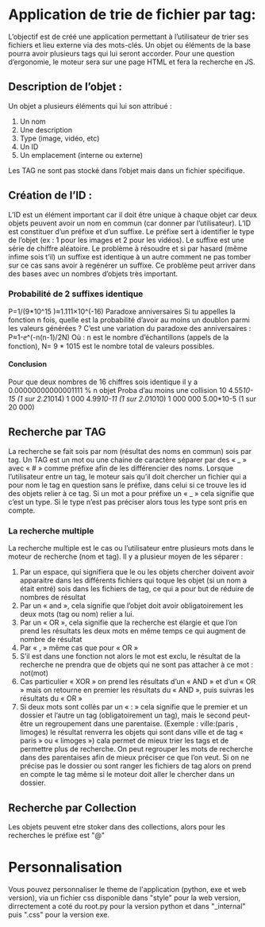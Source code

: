# Application de trie de fichier par tag:
L’objectif est de créé une application permettant à l’utilisateur de trier ses fichiers et lieu externe via des mots-clés. Un objet ou éléments de la base pourra avoir plusieurs tags qui lui seront accorder.
Pour une question d’ergonomie, le moteur sera sur une page HTML et fera la recherche en JS.

## Description de l’objet :
Un objet a plusieurs éléments qui lui son attribué :
1.	Un nom
2.	Une description
3.	Type (image, vidéo, etc)
4.	 Un ID
5.	Un emplacement (interne ou externe)

Les TAG ne sont pas stocké dans l’objet mais dans un fichier spécifique.

## Création de l’ID :
L’ID est un élément important car il doit être unique à chaque objet car deux objets peuvent avoir un nom en commun (car donner par l’utilisateur).
L’ID est constituer d’un préfixe et d’un suffixe.
Le préfixe sert à identifier le type de l’objet (ex : 1 pour les images et 2 pour les vidéos).
Le suffixe est une série de chiffre aléatoire. Le problème à résoudre et si par hasard (même infime sois t’il) un suffixe est identique à un autre comment ne pas tomber sur ce cas sans avoir à regénérer un suffixe. Ce problème peut arriver dans des bases avec un nombres d’objets très important. 

### Probabilité de 2 suffixes identique
P=1/(9*10^15 )≈1.111×10^(-16)
Paradoxe anniversaires
Si tu appelles la fonction n fois, quelle est la probabilité d’avoir au moins un doublon parmi les valeurs générées ?
C’est une variation du paradoxe des anniversaires :
P≈1-ⅇ^(-n(n-1)/2N)
Où :
	n est le nombre d’échantillons (appels de la fonction),
	N= 9 * 1015 est le nombre total de valeurs possibles.
#### Conclusion
Pour que deux nombres de 16 chiffres sois identique il y a 0.00000000000001111 % 
n objet	Proba d’au moins une collision
10	4.55*10-15 (1 sur 2.2*1014)
1 000	4.99*10-11 (1 sur 2.0*1010)
1 000 000	5.00*10-5 (1 sur 20 000)

## Recherche par TAG
La recherche se fait sois par nom (résultat des noms en commun) sois par tag.
Un TAG est un mot ou une chaine de caractère séparer par des « _ » avec « # » comme préfixe afin de les différencier des noms. Lorsque l’utilisateur entre un tag, le moteur sais qu’il doit chercher un fichier qui a pour nom le tag en question sans le préfixe, dans celui si ce trouve les id des objets relier à ce tag. Si un mot a pour préfixe un « _ » cela signifie que c’est un type. Si le type n’est pas préciser alors tous les type sont pris en compte.

### La recherche multiple 
La recherche multiple est le cas ou l’utilisateur entre plusieurs mots dans le moteur de recherche (nom et tag). 
Il y a plusieur moyen de les séparer :
1.	Par un espace, qui signifiera que le ou les objets chercher doivent avoir apparaitre dans les différents fichiers qui toque les objet (si un nom a était entré) sois dans les fichiers de tag, ce qui a pour but de réduire de nombres de résultat 
2.	Par un « and », cela signifie que l’objet doit avoir obligatoirement les deux mots (tag ou nom) relier a lui.
3.	Par un « OR », cela signifie que la recherche est élargie et que l’on prend les résultats les deux mots en même temps ce qui augment de nombre de résultat 
4.	Par « , » même cas que pour « OR »
5.	S’il est dans une fonction not alors le mot est exclu, le résultat de la recherche ne prendra que de objets qui ne sont pas attacher à ce mot : not(mot)
6.	Cas particulier « XOR » on prend les résultats d’un « AND » et d’un « OR » mais on retourne en premier les résultats du « AND », puis suivras les résultats du « OR » 
7.	Si deux mots sont collés par un « : » cela signifie que le premier et un dossier et l’autre un tag (obligatoirement un tag), mais le second peut-être un regroupement dans une parentaise. (Exemple : ville:(paris , limoges) le résultat renverra les objets qui sont dans ville et de tag « paris » ou « limoges ») cala permet de mieux trier les tags et de permettre plus de recherche. 
On peut regrouper les mots de recherche dans des parentaises afin de mieux préciser ce que l’on veut. Si on ne précise pas le dossier ou sont ranger les fichiers de tag alors on prend en compte le tag même si le moteur doit aller le chercher dans un dossier.

## Recherche par Collection
Les objets peuvent etre stoker dans des collections, alors pour les recherches le préfixe est "@"

# Personnalisation
Vous pouvez personnaliser le theme de l'application (python, exe et web version), via un fichier css disponible dans "style" pour la web version, dirrectement a coté du root.py pour la version python et dans "_internal" puis ".css" pour la version exe.
